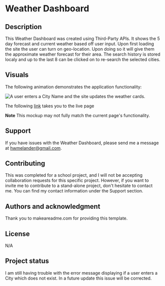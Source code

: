 # Weather Dashboard

## Description

This Weather Dashboard was created using Third-Party APIs. It shows the 5 day forecast and current weather based off user input. Upon first loading the site the user can turn on geo-location. Upon doing so it will give them the approximate weather forecast for their area. The search history is stored localy and up to the last 8 can be clicked on to re-search the selected cities. 

## Visuals

The following animation demonstrates the application functionality:

![A user enters a City Name and the site updates the weather cards.](./assets/images/demo.gif)

The following <a href="https://essence1987.github.io/Weather/">link</a> takes you to the live page 

**Note** This mockup may not fully match the current page's functionality.

## Support
If you have issues with the Weather Dashboard, please send me a message at hwmelander@gmail.com.

## Contributing
This was completed for a school project, and I will not be accepting collaboration requests for this specific project. However, if you want to invite me to contribute to a stand-alone project, don't hesitate to contact me. You can find my contact information under the Support section.

## Authors and acknowledgment
Thank you to makeareadme.com for providing this template.

## License
N/A

## Project status
I am still having trouble with the error message displaying if a user enters a City which does not exist. In a future update this issue will be corrected.